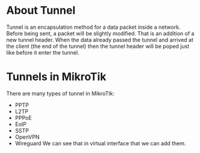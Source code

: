 # About Tunnel 
Tunnel is an encapsulation method for a data packet inside a network. Before being sent, a packet will be slightly modified. That is an addition of a new tunnel header. When the data already passed the tunnel and arrived at the client (the end of the tunnel) then the tunnel header will be poped just like before it enter the tunnel. 

# Tunnels in MikroTik
There are many types of tunnel in MikroTIk:
- PPTP
- L2TP
- PPPoE
- EoIP
- SSTP
- OpenVPN
- Wireguard
We can see that in virtual interface that we can add them.


